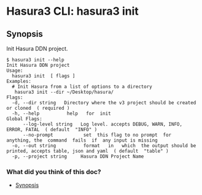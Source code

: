 # Hasura3 CLI: hasura3 init

## Synopsis​

Init Hasura DDN project.

```
$ hasura3 init --help
Init Hasura DDN project
Usage:
  hasura3 init  [ flags ]
Examples:
  # Init Hasura from a list of options to a directory
   hasura3 init --dir ~/Desktop/hasura/
Flags:
  -d, --dir string   Directory where the v3 project should be created or cloned  ( required )
  -h, --help          help   for  init
Global Flags:
      --log-level string   Log level. accepts DEBUG, WARN, INFO, ERROR, FATAL  ( default  "INFO" )
      --no-prompt           set  this flag to no prompt  for  anything, the  command  fails  if  any input is missing
  -o, --out string          format   in   which  the output should be printed, accepts table, json and yaml  ( default  "table" )
  -p, --project string     Hasura DDN Project Name
```

### What did you think of this doc?

- [ Synopsis ](https://hasura.io/docs/3.0/cli/commands/init/#synopsis)
